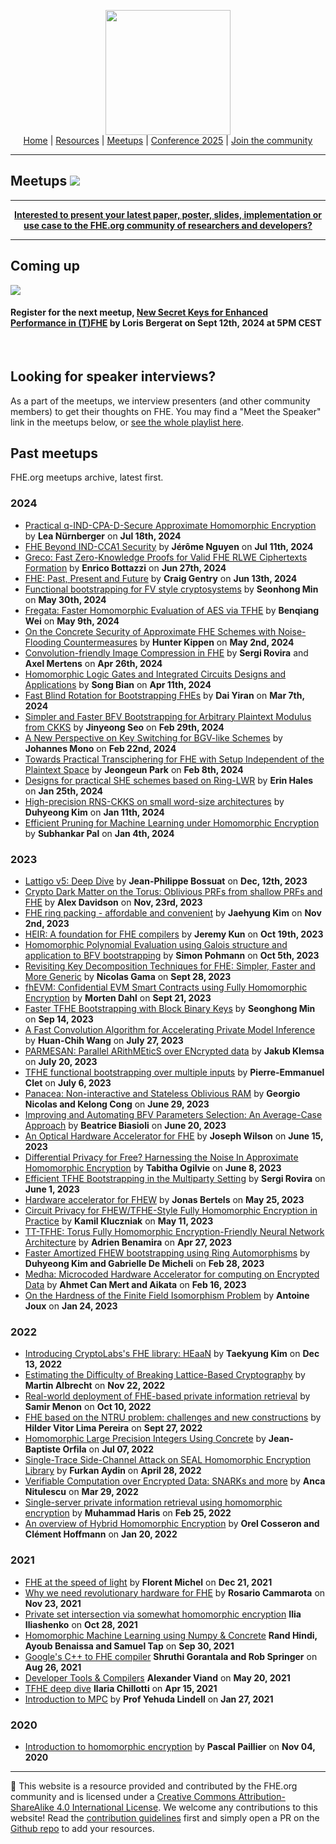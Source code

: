 <!-- Main header navigation -->
<p align="center">
  <img width="200" src="https://user-images.githubusercontent.com/5758427/180978488-db825482-5a58-4c7c-9589-c494a6f0be04.png"><br/>
  <a href="https://fhe-org.github.io">Home</a> | <a href="https://fhe-org.github.io/resources">Resources</a> | <a href="https://fhe-org.github.io/meetups/">Meetups</a> | <a href="https://fhe-org.github.io/conferences/conference-2025/">Conference 2025</a> | <a href="https://fhe-org.github.io/community">Join the community</a>
</p>
<hr/>
<!-- /Main header navigation -->


## Meetups [<img src="https://img.shields.io/badge/Edit%20this%20page%20on-Github-lightgrey?style=flat-square">](https://github.com/FHE-org/fhe-org.github.io/blob/main/meetups/README.md)


<hr/>
<p align="center">
<b><a href="https://fhe.org/submit">Interested to present your latest paper, poster, slides, implementation or use case to the FHE.org community of researchers and developers?</a></b>
</p>
<hr/>


## Coming up

 <a href="https://fhe.org/meetups/057"><img src="https://github.com/user-attachments/assets/80fda8d2-11bb-4d1c-a370-ffd470ef197f"></a> 

#### Register for the next meetup, **[New Secret Keys for Enhanced Performance in (T)FHE](https://fhe.org/meetups/057)** by **Loris Bergerat** on **Sept 12th, 2024 at 5PM CEST**

<br>


## Looking for speaker interviews?

As a part of the meetups, we interview presenters (and other community members) to get their thoughts on FHE. You may find a "Meet the Speaker" link in the meetups below, or [see the whole playlist here](https://www.youtube.com/watch?v=2qb1KdPxlPU&list=PLnbmMskCVh1e3EGYBGrAg1q-cVE5fM6O4).


## Past meetups

FHE.org meetups archive, latest first.

### 2024
- [Practical q-IND-CPA-D-Secure Approximate Homomorphic Encryption](https://fhe.org/meetups/056) by **Lea Nürnberger** on **Jul 18th, 2024**
- [FHE Beyond IND-CCA1 Security](https://fhe.org/meetups/055) by **Jérôme Nguyen** on **Jul 11th, 2024**
- [Greco: Fast Zero-Knowledge Proofs for Valid FHE RLWE Ciphertexts Formation](https://fhe.org/meetups/054) by **Enrico Bottazzi** on **Jun 27th, 2024**
- [FHE: Past, Present and Future](https://fhe.org/meetups/053) by **Craig Gentry** on **Jun 13th, 2024**
- [Functional bootstrapping for FV style cryptosystems](https://fhe.org/meetups/052) by **Seonhong Min** on **May 30th, 2024**
- [Fregata: Faster Homomorphic Evaluation of AES via TFHE](https://fhe.org/meetups/051) by **Benqiang Wei** on **May 9th, 2024**
- [On the Concrete Security of Approximate FHE Schemes with Noise-Flooding Countermeasures](https://fhe.org/meetups/050) by **Hunter Kippen** on **May 2nd, 2024**
- [Convolution-friendly Image Compression in FHE](https://fhe.org/meetups/049-Convolution-friendly_Image_Compression_in_FHE) by **Sergi Rovira** and **Axel Mertens** on **Apr 26th, 2024**
- [Homomorphic Logic Gates and Integrated Circuits Designs and Applications](https://fhe.org/meetups/048-Homomorphic_Logic_Gates_and_Integrated_Circuits_Designs_and_Applications) by **Song Bian** on **Apr 11th, 2024**
- [Fast Blind Rotation for Bootstrapping FHEs](https://fhe.org/meetups/047-Fast_Blind_Rotation_for_Bootstrapping_FHEs) by **Dai Yiran** on **Mar 7th, 2024**
- [Simpler and Faster BFV Bootstrapping for Arbitrary Plaintext Modulus from CKKS](https://fhe.org/meetups/046-Simpler_and_Faster_BFV_Bootstrapping_for_Arbitrary_Plaintext_Modulus_from_CKKS) by **Jinyeong Seo** on **Feb 29th, 2024**
- [A New Perspective on Key Switching for BGV-like Schemes](https://fhe.org/meetups/045-A_New_Perspective_on_Key_Switching_for_BGV-like_Schemes) by **Johannes Mono** on **Feb 22nd, 2024**
- [Towards Practical Transciphering for FHE with Setup Independent of the Plaintext Space](https://fhe.org/meetups/044-Towards_Practical_Transciphering_for_FHE_with_Setup_Independent_of_the_Plaintext_Space) by **Jeongeun Park** on **Feb 8th, 2024**
- [Designs for practical SHE schemes based on Ring-LWR](https://fhe.org/meetups/043-Designs_for_practical_SHE_schemes_based_on_Ring-LWR) by **Erin Hales** on **Jan 25th, 2024**
- [High-precision RNS-CKKS on small word-size architectures](https://fhe.org/meetups/042-High-precision-RNS-CKKS-on-small-word-size-architectures) by **Duhyeong Kim** on **Jan 11th, 2024**
- [Efficient Pruning for Machine Learning under Homomorphic Encryption](https://fhe.org/meetups/041-Efficient_Pruning_for_Machine_Learning_under_Homomorphic_Encryption) by **Subhankar Pal** on **Jan 4th, 2024**

### 2023
- [Lattigo v5: Deep Dive](https://fhe.org/meetups/040-Lattigo-v5-Deep-Dive) by **Jean-Philippe Bossuat** on **Dec, 12th, 2023**
- [Crypto Dark Matter on the Torus: Oblivious PRFs from shallow PRFs and FHE](https://fhe.org/meetups/039-Crypto_Dark_Matter_on_the_Torus) by **Alex Davidson** on **Nov, 23rd, 2023**
- [FHE ring packing - affordable and convenient](https://fhe.org/meetups/038-HE_ring_packing_-_affordable_and_convenient) by **Jaehyung Kim** on **Nov 2nd, 2023**
- [HEIR: A foundation for FHE compilers](https://fhe.org/meetups/037-HEIR-A_foundation_for_FHE_compilers) by **Jeremy Kun** on **Oct 19th, 2023**
- [Homomorphic Polynomial Evaluation using Galois structure and application to BFV bootstrapping](https://fhe.org/meetups/036-Homomorphic_Polynomial_Evaluation_using_Galois_structure_and_application_to_BFV_bootstrapping) by **Simon Pohmann** on **Oct 5th, 2023**
- [Revisiting Key Decomposition Techniques for FHE: Simpler, Faster and More Generic](https://fhe.org/meetups/035-Revisiting_Key_Decomposition_Techniques_for_FHE-Simpler_Faster_and_More_Generic) by **Nicolas Gama** on **Sept 28, 2023**
- [fhEVM: Confidential EVM Smart Contracts using Fully Homomorphic Encryption](https://fhe.org/meetups/034-fhEVM-Confidential_EVM_Smart_Contracts_using_Fully_Homomorphic_Encryption) by **Morten Dahl** on **Sept 21, 2023**
- [Faster TFHE Bootstrapping with Block Binary Keys](https://github.com/FHE-org/fhe-org.github.io/blob/main/meetups/033-Faster_TFHE_Bootstrapping_with_Block_Binary_Keys.md) by **Seonghong Min** on **Sep 14, 2023**
- [A Fast Convolution Algorithm for Accelerating Private Model Inference](https://fhe.org/meetups/032-A_Fast_Convolution_Algorithm_for_Accelerating_Private_Model_Inference) by **Huan-Chih Wang** on **July 27, 2023**
- [PARMESAN: Parallel ARithMEticS over ENcrypted data](https://fhe.org/meetups/031-PARMESAN_Parallel_ARithMEticS_over_ENcrypted_data) by **Jakub Klemsa** on **July 20, 2023**
- [TFHE functional bootstrapping over multiple inputs](https://fhe.org/meetups/030-TFHE_functional_bootstrapping_over_multiple_inputs) by **Pierre-Emmanuel Clet** on **July 6, 2023**
- [Panacea: Non-interactive and Stateless Oblivious RAM](https://fhe.org/meetups/029-Panacea_Non-interactive_and_Stateless_Oblivious_RAM) by **Georgio Nicolas and Kelong Cong** on **June 29, 2023**
- [Improving and Automating BFV Parameters Selection: An Average-Case Approach](https://fhe.org/meetups/028-Improving_and_Automating_BFV_Parameters_Selection_An_Average-Case_Approach) by **Beatrice Biasioli** on **June 20, 2023**
- [An Optical Hardware Accelerator for FHE](https://fhe.org/meetups/027-An_Optical_Hardware_Accelerator_for_FHE) by **Joseph Wilson** on **June 15, 2023**
- [Differential Privacy for Free? Harnessing the Noise In Approximate Homomorphic Encryption](https://fhe.org/meetups/026-Differential_Privacy_for_Free-Harnessing_the_Noise_in_Approximate_Homomorphic_Encryption) by **Tabitha Ogilvie** on **June 8, 2023**
- [Efficient TFHE Bootstrapping in the Multiparty Setting](https://fhe.org/meetups/025-Efficient_TFHE_Bootstrapping_in_the_Multiparty_Setting) by **Sergi Rovira** on **June 1, 2023**
- [Hardware accelerator for FHEW](https://fhe.org/meetups/024-Hardware_accelerator_for_FHEW) by **Jonas Bertels** on **May 25, 2023**
- [Circuit Privacy for FHEW/TFHE-Style Fully Homomorphic Encryption in Practice](https://fhe.org/meetups/023-Circuit_Privacy_for_FHEW-TFHE-Style_Fully_Homomorphic_Encryption_in_Practice) by **Kamil Kluczniak** on **May 11, 2023**
- [TT-TFHE: Torus Fully Homomorphic Encryption-Friendly Neural Network Architecture](https://fhe.org/meetups/022-TT-TFHE_Torus_Fully_Homomorphic_Encryption-Friendly_Neural_Network_Architecture) by **Adrien Benamira** on **Apr 27, 2023**
- [Faster Amortized FHEW bootstrapping using Ring Automorphisms](https://fhe.org/meetups/021-Faster_Amortized_FHE_bootstrapping_using_Ring_Automorphisms) by **Duhyeong Kim and Gabrielle De Micheli** on **Feb 28, 2023**
- [Medha: Microcoded Hardware Accelerator for computing on Encrypted Data](https://fhe-org.github.io/meetups/020-Medha_Microcoded_Hardware_Accelerator_for_computing_on_Encrypted_Data) by **Ahmet Can Mert and Aikata** on **Feb 16, 2023**
- [On the Hardness of the Finite Field Isomorphism Problem](https://fhe-org.github.io/meetups/019-On_the_Hardness_of_the_Finite_Field_Isomorphism_Problem) 	by **Antoine Joux** on **Jan 24, 2023**

### 2022

- [Introducing CryptoLabs's FHE library: HEaaN](https://fhe-org.github.io/meetups/018-Introducing_the_HEaaN_library_by_CryptoLab) by **Taekyung Kim** on **Dec 13, 2022**
- [Estimating the Difficulty of Breaking Lattice-Based Cryptography](https://fhe-org.github.io/meetups/017-Estimating_the_Difficulty_of_Breaking_Lattice_Based_Cryptography) by **Martin Albrecht** on **Nov 22, 2022**
- [Real-world deployment of FHE-based private information retrieval](https://fhe-org.github.io/meetups/016-real_world_deployment_of_FHE_based_private_information_retrieval) by **Samir Menon** on **Oct 10, 2022**
- [FHE based on the NTRU problem: challenges and new constructions](https://fhe-org.github.io/meetups/015-FHE_based_on_the_NTRU_problem) by	**Hilder Vitor Lima Pereira** on **Sept 27, 2022**
- [Homomorphic Large Precision Integers Using Concrete](https://fhe-org.github.io/meetups/014-homomorphic-Large-Precision-Integers-Using-Concrete) by **Jean-Baptiste Orfila** on **Jul 07, 2022**
- [Single-Trace Side-Channel Attack on SEAL Homomorphic Encryption Library](https://fhe-org.github.io/meetups/013-single-trace-side-channel-attack-on-seal-homomorphic-encryption-library) by **Furkan Aydin** on **April 28, 2022**
- [Verifiable Computation over Encrypted Data: SNARKs and more](https://fhe-org.github.io/meetups/012-verifiable-computation-over-encrypted-data-snarks-and-more) by **Anca Nitulescu** on **Mar 29, 2022**
- [Single-server private information retrieval using homomorphic encryption](https://fhe-org.github.io/meetups/011-single-server-private-information-retrieval-using-homomorphic-encryption) by **Muhammad Haris** on **Feb 25, 2022**
- [An overview of Hybrid Homomorphic Encryption](https://fhe-org.github.io/meetups/010-an-overview-of-hybrid-homomorphic-encryption) by **Orel Cosseron and Clément Hoffmann** on **Jan 20, 2022**

### 2021

- [FHE at the speed of light](https://fhe-org.github.io/meetups/009-fhe-at-the-speed-of-light) by **Florent Michel** on **Dec 21, 2021**
- [Why we need revolutionary hardware for FHE](https://fhe-org.github.io/meetups/008-why-we-need-revolutionary-hardware-for-fhe) by **Rosario Cammarota** on **Nov 23, 2021**
- [Private set intersection via somewhat homomorphic encryption](https://fhe-org.github.io/meetups/007-private-set-intersection-via-somewhat-homomorphic-encryption)  **Ilia Iliashenko** on **Oct 28, 2021**
- [Homomorphic Machine Learning using Numpy & Concrete](https://fhe-org.github.io/meetups/006-running-numpy-programs-homomorphically) **Rand Hindi, Ayoub Benaissa and Samuel Tap** on **Sep 30, 2021**
- [Google's C++ to FHE compiler](https://fhe-org.github.io/meetups/005-google-c++-to-fhe-transpiler) **Shruthi Gorantala and Rob Springer** on **Aug 26, 2021**
- [Developer Tools & Compilers](https://fhe-org.github.io/meetups/004-fhe-development-tools) **Alexander Viand** on **May 20, 2021**
- [TFHE deep dive](https://fhe-org.github.io/meetups/003-tfhe-deep-dive) **Ilaria Chillotti** on **Apr 15, 2021**
- [Introduction to MPC](https://fhe-org.github.io/meetups/002-introduction-to-mpc) by **Prof Yehuda Lindell** on **Jan 27, 2021**

### 2020

- [Introduction to homomorphic encryption](https://fhe-org.github.io/meetups/001-introduction-to-fhe) by **Pascal Paillier** on **Nov 04, 2020**


<!--- Footer --->
<hr/>
💙 This website is a resource provided and contributed by the FHE.org community and is licensed under a <a rel="license" href="http://creativecommons.org/licenses/by-sa/4.0/">Creative Commons Attribution-ShareAlike 4.0 International License</a>. We welcome any contributions to this website! Read the <a href="https://fhe-org.github.io/contrib">contribution guidelines</a> first and simply open a PR on the <a href="https://github.com/fhe-org/fhe-org">Github repo</a> to add your resources.


